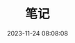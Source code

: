 ---
title: 笔记
date: 2023-11-24 08:08:08
aside: false
top_img: false
comments: false
type: "categories"
---